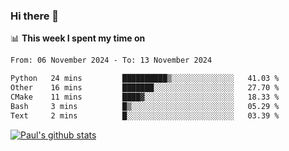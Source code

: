 ### Hi there 👋

📊 **This week I spent my time on**
<!--START_SECTION:waka-->

```txt
From: 06 November 2024 - To: 13 November 2024

Python   24 mins         ██████████▒░░░░░░░░░░░░░░   41.03 %
Other    16 mins         ███████░░░░░░░░░░░░░░░░░░   27.70 %
CMake    11 mins         ████▓░░░░░░░░░░░░░░░░░░░░   18.33 %
Bash     3 mins          █▒░░░░░░░░░░░░░░░░░░░░░░░   05.29 %
Text     2 mins          █░░░░░░░░░░░░░░░░░░░░░░░░   03.39 %
```

<!--END_SECTION:waka-->


[![Paul's github stats](https://github-readme-stats.vercel.app/api?username=mickeyouyou&theme=dracula&show_icons=true)](https://github.com/anuraghazra/github-readme-stats)
